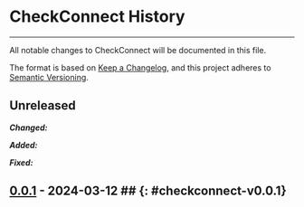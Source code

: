# CheckConnect History

---

All notable changes to CheckConnect will be documented in this file.

The format is based on [Keep a Changelog](https://keepachangelog.com/en/1.0.0/),
and this project adheres to
[Semantic Versioning](https://semver.org/spec/v2.0.0.html).

## Unreleased

**_Changed:_**

**_Added:_**

**_Fixed:_**

## [0.0.1](https://github.com/jmuelbert/checkconnect/releases/tag/checkconnect-v0.0.1) - 2024-03-12 ## {: #checkconnect-v0.0.1}
